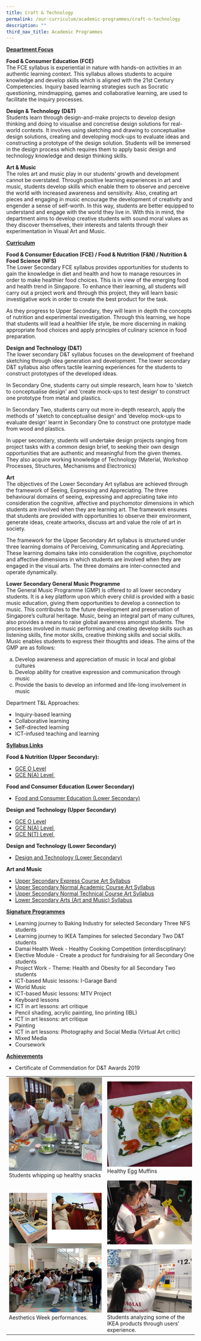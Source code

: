 ```yaml
---
title: Craft & Technology
permalink: /our-curriculum/academic-programmes/craft-n-technology
description: ""
third_nav_title: Academic Programmes
---
```

<div>
<p><strong><u>Department Focus</u></strong></p>
</div>
<p><strong>Food &amp; Consumer Education (FCE)<br /></strong>The FCE syllabus is experiential in nature with hands-on activities in an authentic learning context. This syllabus allows students to acquire knowledge and develop skills which is aligned with the 21st Century Competencies. Inquiry based learning strategies such as Socratic questioning, mindmapping, games and collaborative learning, are used to facilitate the inquiry processes.</p>
<p><strong>Design &amp; Technology (D&amp;T)<br /></strong>Students&nbsp;learn through design-and-make projects to develop design thinking and doing&nbsp;to visualise and concretise design solutions for real-world contexts. It involves using&nbsp;sketching and drawing to conceptualise design solutions, creating and developing mock-ups&nbsp;to evaluate ideas and constructing a prototype of the design solution. Students will be immersed in the design process which requires them to apply basic design and technology knowledge and design thinking skills.</p>
<p><strong>Art &amp; Music<br /></strong>The&nbsp;roles art and music play in our students&rsquo; growth and development cannot be overstated. Through positive learning experiences in art and music, students develop skills which enable them to observe and perceive the world with increased awareness and sensitivity. Also, creating art pieces and engaging in music encourage the development of creativity and engender a sense of self-worth. In this way, students are better equipped to understand and engage with the world they live in. With this in mind, the department aims to develop creative students with sound moral values as they discover themselves, their interests and talents through their experimentation in Visual Art and Music.</p>
<p><u><strong>Curriculum<br /></strong></u></p>
<p><strong>Food &amp; Consumer Education (FCE) / Food &amp; Nutrition (F&amp;N) / Nutrition &amp; Food Science (NFS)<br /></strong>The Lower Secondary FCE syllabus provides opportunities for students to gain the knowledge in diet and health and how to manage resources in order to make healthier food choices. This is in view of the emerging food and health trend in Singapore. To enhance their learning, all students will carry out a project work and through this project, they will learn basic investigative work in order to create the best product for the task.</p>
<p>As they progress to Upper Secondary, they will learn in depth the concepts of nutrition and experimental investigation. Through this learning, we hope that students will lead a healthier life style, be more discerning in making appropriate food choices and apply principles of culinary science in food preparation.&nbsp;</p>
<p><strong>Design and Technology (D&amp;T)<br /></strong>The&nbsp;lower secondary D&amp;T syllabus focuses on the development of freehand sketching through idea generation and development. The lower secondary D&amp;T syllabus also offers tactile learning experiences for the students to construct prototypes of the developed ideas.</p>
<p>In Secondary One, students carry out simple research, learn how to 'sketch to conceptualise design' and &lsquo;create mock-ups to test design&rsquo; to construct one prototype from metal and plastics.</p>
<p>In Secondary Two, students carry out more in-depth research, apply the methods of 'sketch to conceptualise design' and &lsquo;develop mock-ups to evaluate design' learnt in Secondary One to construct one prototype made from wood and plastics.</p>
<p>In upper secondary, students will undertake design projects ranging from project tasks with a common design brief, to seeking their own design opportunities that are authentic and meaningful from the given themes. They also acquire working knowledge of Technology (Material, Workshop Processes, Structures, Mechanisms and Electronics)</p>
<p><strong>Art<br /></strong>The&nbsp;objectives of the Lower Secondary Art syllabus are achieved through the framework of Seeing, Expressing and Appreciating. The three behavioural domains of seeing, expressing and appreciating take into consideration the cognitive, affective and psychomotor dimensions in which students are involved when they are learning art. The framework ensures that students are provided with opportunities to observe their environment, generate ideas, create artworks, discuss art and value the role of art in society.&nbsp;</p>
<p>The&nbsp;framework for the Upper Secondary Art syllabus is structured under three learning domains of Perceiving, Communicating and Appreciating. These learning domains take into consideration the cognitive, psychomotor and affective dimensions in which students are involved when they are engaged in the visual arts. The three domains are inter-connected and operate dynamically.&nbsp;</p>
<div>
<p><strong>Lower Secondary General Music Programme<br /></strong>The&nbsp;General Music Programme (GMP) is offered to all lower secondary students. It is a key platform upon which every child is provided with a basic music education, giving them opportunities to develop a connection to music. This contributes to the future development and preservation of Singapore&rsquo;s cultural heritage. Music, being an integral part of many cultures, also provides a means to raise global awareness amongst students. The processes involved in music performing and creating develop skills such as listening skills, fine motor skills, creative thinking skills and social skills. Music enables students to express their thoughts and ideas. The aims of the GMP are as follows:&nbsp;</p>
<ol style="list-style-type: lower-alpha;">
<li>Develop awareness and appreciation of music in local and global cultures</li>
<li>Develop ability for creative expression and communication through music</li>
<li>Provide the basis to develop an informed and life-long involvement in music&nbsp;</li>
</ol>
<p>Department T&amp;L Approaches:</p>
<ul>
<li>Inquiry-based learning</li>
<li>Collaborative learning</li>
<li>Self-directed learning</li>
<li>ICT-infused teaching and learning</li>
</ul>
<p><strong><u>Syllabus Links</u></strong></p>
<p><strong>Food &amp; Nutrition (Upper Secondary):</strong></p>
<ul>
<li><a href="https://www.seab.gov.sg/content/syllabus/olevel/2017Syllabus/6087_2017.pdf" target="_blank" rel="noopener">GCE O Level</a></li>
<li><a href="https://www.seab.gov.sg/content/syllabus/nlevel/2017Syllabus/6072_2017.pdf" target="_blank" rel="noopener">GCE N(A) Level&nbsp;</a></li>
</ul>
<p><strong>Food and Consumer Education (Lower Secondary)</strong></p>
<ul>
<li><a href="https://www.moe.gov.sg/docs/default-source/document/education/syllabuses/sciences/files/food-consumer-education.pdf" target="_blank" rel="noopener">Food and Consumer Education (Lower Secondary)</a></li>
</ul>
<p><strong>Design and Technology (Upper Secondary)</strong></p>
<ul>
<li><a href="https://www.seab.gov.sg/docs/default-source/national-examinations/syllabus/olevel/2020syllabus/7059_y20_sy.pdf" target="_blank" rel="noopener">GCE O Level</a></li>
<li><a href="https://www.seab.gov.sg/docs/default-source/national-examinations/syllabus/nlevel/2020syllabus/7055_y20_sy.pdf" target="_blank" rel="noopener">GCE N(A) Level&nbsp;</a></li>
<li><a href="https://www.seab.gov.sg/docs/default-source/national-examinations/syllabus/nlevel/2020syllabus/7062_y20_sy.pdf" target="_blank" rel="noopener">GCE N(T) Level&nbsp;</a></li>
</ul>
<p><strong>Design and Technology (Lower Secondary)</strong></p>
<ul>
<li><a href="https://www.moe.gov.sg/docs/default-source/document/education/syllabuses/sciences/files/2017-d-amp-t-lower-secondary-syllabus.pdf" target="_blank" rel="noopener">Design and Technology (Lower Secondary)</a></li>
</ul>
<p><strong>Art and Music</strong></p>
<ul>
<li><a href="http://www.seab.gov.sg/content/syllabus/olevel/2017Syllabus/6123_2017.pdf" target="_blank" rel="noopener">Upper Secondary Express Course Art Syllabus</a></li>
<li><a href="https://www.seab.gov.sg/content/syllabus/nlevel/2017Syllabus/6125_2017.pdf" target="_blank" rel="noopener">Upper Secondary Normal Academic Course Art Syllabus</a></li>
<li><a href="https://www.seab.gov.sg/docs/default-source/national-examinations/syllabus/nlevel/2020syllabus/6128_y20_sy.pdf" target="_blank" rel="noopener">Upper Secondary Normal Technical Course Art Syllabus</a></li>
<li><a href="https://www.moe.gov.sg/education/syllabuses/arts-education/" target="_blank" rel="noopener">Lower Secondary Arts (Art and Music) Syllabus</a></li>
</ul>
<p><strong><u>Signature Programmes</u></strong></p>
<ul>
<li>Learning journey to Baking Industry for selected Secondary Three NFS students</li>
<li>Learning journey to IKEA Tampines for selected Secondary Two D&amp;T students</li>
<li>Damai Health Week - Healthy Cooking Competition (interdisciplinary)</li>
<li>Elective Module - Create a product for fundraising for all Secondary One students</li>
<li>Project Work - Theme: Health and Obesity for all Secondary Two students</li>
<li>ICT-based Music lessons: I-Garage Band</li>
<li>World Music</li>
<li>ICT-based Music lessons: MTV Project</li>
<li>Keyboard lessons</li>
<li>ICT in art lessons: art critique</li>
<li>Pencil shading, acrylic painting, lino printing (IBL)</li>
<li>ICT in art lessons: art critique</li>
<li>Painting</li>
<li>ICT in art lessons: Photography and Social Media (Virtual Art critic)</li>
<li>Mixed Media</li>
<li>Coursework</li>
</ul>
<p><strong><u>Achievements</u></strong></p>
<ul>
<li>Certificate of Commendation for D&amp;T Awards 2019</li>
</ul>
<table>
<tbody>
<tr>
<td><img src="/images/cnt1.jpg">Students whipping up healthy snacks</td>
<td><img src="/images/cnt2.jpg">Healthy Egg Muffins</td>
</tr>
<tr>
<td><img src="/images/cnt3.png">Aesthetics Week performances.</td>
<td><img src="/images/cnt4.png">Students analyzing some of the IKEA products through users&rsquo; experience.</td>
</tr>
</tbody>
</table>